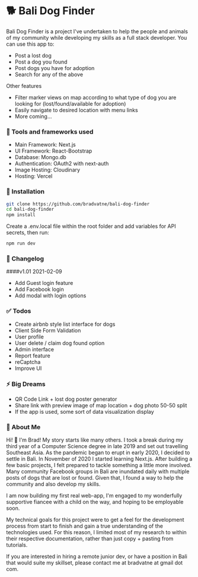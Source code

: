 # 🐕 Bali Dog Finder

Bali Dog Finder is a project I've undertaken to help the people and animals of my community while developing my skills as a full stack developer. You can use this app to:

  - Post a lost dog
  - Post a dog you found
  - Post dogs you have for adoption
  - Search for any of the above

Other features
  - Filter marker views on map according to what type of dog you are looking for (lost/found/available for adoption)
  - Easily navigate to desired location with menu links
  - More coming...

### 🔧 Tools and frameworks used 

  - Main Framework: Next.js
  - UI Framework: React-Bootstrap
  - Database: Mongo.db
  - Authentication: OAuth2 with next-auth
  - Image Hosting: Cloudinary
  - Hosting: Vercel

### 💾 Installation

```sh
git clone https://github.com/bradvatne/bali-dog-finder
cd bali-dog-finder
npm install
```
Create a .env.local file within the root folder and add variables for API secrets, then run:
```sh
npm run dev
```
### 🚀 Changelog
  ####v1.01 2021-02-09
  - Add Guest login feature
  - Add Facebook login
  - Add modal with login options

### ✅ Todos

 - Create airbnb style list interface for dogs
 - Client Side Form Validation
 - User profile
 - User delete / claim dog found option
 - Admin interface
 - Report feature
 - reCaptcha
 - Improve UI

### ⚡ Big Dreams
 - QR Code Link + lost dog poster generator
 - Share link with preview image of map location + dog photo 50-50 split
 - If the app is used, some sort of data visualization display

### 👨 About Me
Hi! 👋 I'm Brad!
My story starts like many others. I took a break during my third year of a Computer Science degree in late 2019 and set out travelling Southeast Asia. As the pandemic began to erupt in early 2020, I decided to settle in Bali. In November of 2020 I started learning Next.js. After building a few basic projects, I felt prepared to tackle something a little more involved. Many community Facebook groups in Bali are inundated daily with multiple posts of dogs that are lost or found. Given that, I found a way to help the community and also develop my skills. 

I am now building my first real web-app, I'm engaged to my wonderfully supportive fiancee with a child on the way, and hoping to be employable soon. 

My technical goals for this project were to get a feel for the development process from start to finish and gain a true understanding of the technologies used. For this reason, I limited most of my research to within their respective documentation, rather than just copy + pasting from tutorials.

If you are interested in hiring a remote junior dev, or have a position in Bali that would suite my skillset, please contact me at bradvatne at gmail dot com.

